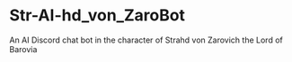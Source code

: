 # Str-AI-hd_von_ZaroBot
An AI Discord chat bot in the character of Strahd von Zarovich the Lord of Barovia
